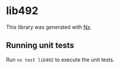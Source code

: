 # lib492

This library was generated with [Nx](https://nx.dev).

## Running unit tests

Run `nx test lib492` to execute the unit tests.
